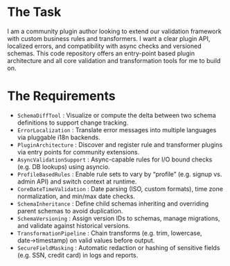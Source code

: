 # The Task

I am a community plugin author looking to extend our validation framework with custom business rules and transformers. I want a clear plugin API, localized errors, and compatibility with async checks and versioned schemas. This code repository offers an entry-point based plugin architecture and all core validation and transformation tools for me to build on.

# The Requirements

* `SchemaDiffTool` : Visualize or compute the delta between two schema definitions to support change tracking.  
* `ErrorLocalization` : Translate error messages into multiple languages via pluggable i18n backends.  
* `PluginArchitecture` : Discover and register rule and transformer plugins via entry points for community extensions.  
* `AsyncValidationSupport` : Async-capable rules for I/O bound checks (e.g. DB lookups) using asyncio.  
* `ProfileBasedRules` : Enable rule sets to vary by “profile” (e.g. signup vs. admin API) and switch context at runtime.  
* `CoreDateTimeValidation` : Date parsing (ISO, custom formats), time zone normalization, and min/max date checks.  
* `SchemaInheritance` : Define child schemas inheriting and overriding parent schemas to avoid duplication.  
* `SchemaVersioning` : Assign version IDs to schemas, manage migrations, and validate against historical versions.  
* `TransformationPipeline` : Chain transforms (e.g. trim, lowercase, date→timestamp) on valid values before output.  
* `SecureFieldMasking` : Automatic redaction or hashing of sensitive fields (e.g. SSN, credit card) in logs and reports.  
